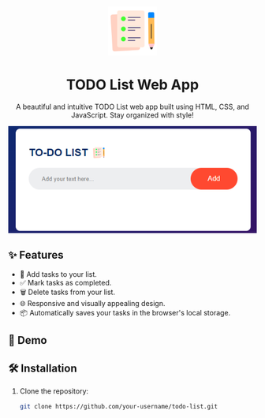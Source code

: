 <!-- Add your project title -->
<p align="center">
  <img src="icon.png" alt="Project Logo">
</p>

<h1 align="center">TODO List Web App</h1>

<p align="center">
  A beautiful and intuitive TODO List web app built using HTML, CSS, and JavaScript. Stay organized with style!
</p>

<p align="center">
  <img src="icon1.PNG"(https://github.com/UzairShekhani/TODO-list/blob/main/icon1.PNG)" alt="TODO List Screenshot">
</p>

## ✨ Features

- 📝 Add tasks to your list.
- ✅ Mark tasks as completed.
- 🗑️ Delete tasks from your list.
- 🌐 Responsive and visually appealing design.
- 📦 Automatically saves your tasks in the browser's local storage.

## 🚀 Demo






## 🛠️ Installation

1. Clone the repository:

   ```bash
   git clone https://github.com/your-username/todo-list.git
